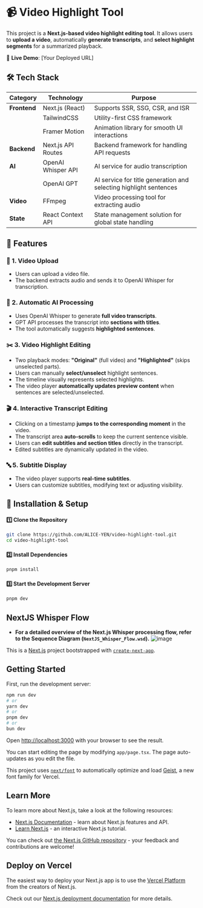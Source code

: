 # 📹 Video Highlight Tool

This project is a **Next.js-based video highlight editing tool**. It allows users to **upload a video**, automatically **generate transcripts**, and **select highlight segments** for a summarized playback.

🚀 **Live Demo**: [Your Deployed URL]  


## 🛠️ Tech Stack

| Category      | Technology           | Purpose                                      |
|--------------|----------------------|----------------------------------------------|
| **Frontend** | Next.js (React)       | Supports SSR, SSG, CSR, and ISR             |
|              | TailwindCSS           | Utility-first CSS framework                 |
|              | Framer Motion         | Animation library for smooth UI interactions|
| **Backend**  | Next.js API Routes    | Backend framework for handling API requests |
| **AI**       | OpenAI Whisper API    | AI service for audio transcription          |
|              | OpenAI GPT            | AI service for title generation and selecting highlight sentences |
| **Video**    | FFmpeg                | Video processing tool for extracting audio  |
| **State**    | React Context API     | State management solution for global state handling|



## 📌 Features

### 🎥 1. Video Upload
- Users can upload a video file.
- The backend extracts audio and sends it to OpenAI Whisper for transcription.

### 📝 2. Automatic AI Processing
- Uses OpenAI Whisper to generate **full video transcripts**.
- GPT API processes the transcript into **sections with titles**.
- The tool automatically suggests **highlighted sentences**.

### ✂️ 3. Video Highlight Editing
- Two playback modes: **"Original"** (full video) and **"Highlighted"** (skips unselected parts).
- Users can manually **select/unselect** highlight sentences.
- The timeline visually represents selected highlights.
- The video player **automatically updates preview content** when sentences are selected/unselected.

### 🎬 4. Interactive Transcript Editing
- Clicking on a timestamp **jumps to the corresponding moment** in the video.
- The transcript area **auto-scrolls** to keep the current sentence visible.
- Users can **edit subtitles and section titles** directly in the transcript.
- Edited subtitles are dynamically updated in the video.

### 🔤 5. Subtitle Display
- The video player supports **real-time subtitles**.
- Users can customize subtitles, modifying text or adjusting visibility.

## 🚀 Installation & Setup

#### 1️⃣ Clone the Repository
```bash
git clone https://github.com/ALICE-YEN/video-highlight-tool.git
cd video-highlight-tool
```

#### 2️⃣ Install Dependencies
```bash
pnpm install
```

#### 3️⃣ Start the Development Server
```bash
pnpm dev
```


## NextJS Whisper Flow
- **For a detailed overview of the Next.js Whisper processing flow, refer to the Sequence Diagram (`NextJS_Whisper_Flow.wsd`).**
![image](https://github.com/user-attachments/assets/20b59951-fe1d-4663-84ad-cce86058c6c7)





This is a [Next.js](https://nextjs.org) project bootstrapped with [`create-next-app`](https://nextjs.org/docs/app/api-reference/cli/create-next-app).

## Getting Started

First, run the development server:

```bash
npm run dev
# or
yarn dev
# or
pnpm dev
# or
bun dev
```

Open [http://localhost:3000](http://localhost:3000) with your browser to see the result.

You can start editing the page by modifying `app/page.tsx`. The page auto-updates as you edit the file.

This project uses [`next/font`](https://nextjs.org/docs/app/building-your-application/optimizing/fonts) to automatically optimize and load [Geist](https://vercel.com/font), a new font family for Vercel.

## Learn More

To learn more about Next.js, take a look at the following resources:

- [Next.js Documentation](https://nextjs.org/docs) - learn about Next.js features and API.
- [Learn Next.js](https://nextjs.org/learn) - an interactive Next.js tutorial.

You can check out [the Next.js GitHub repository](https://github.com/vercel/next.js) - your feedback and contributions are welcome!

## Deploy on Vercel

The easiest way to deploy your Next.js app is to use the [Vercel Platform](https://vercel.com/new?utm_medium=default-template&filter=next.js&utm_source=create-next-app&utm_campaign=create-next-app-readme) from the creators of Next.js.

Check out our [Next.js deployment documentation](https://nextjs.org/docs/app/building-your-application/deploying) for more details.
